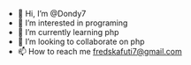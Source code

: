 - 👋 Hi, I’m @Dondy7
- 👀 I’m interested in programing
- 🌱 I’m currently learning php
- 💞️ I’m looking to collaborate on php
- 📫 How to reach me fredskafuti7@gmail.com

<!---
Dondy7/Dondy7 is a ✨ special ✨ repository because its `README.md` (this file) appears on your GitHub profile.
You can click the Preview link to take a look at your changes.
--->
